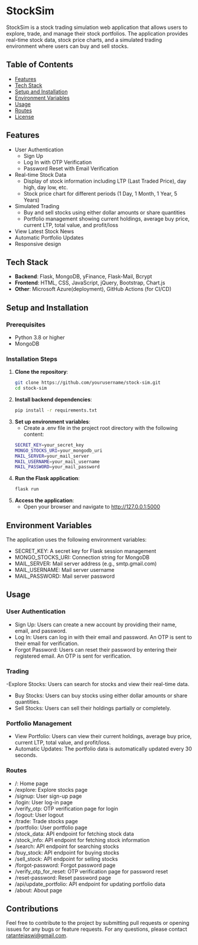 # StockSim

StockSim is a stock trading simulation web application that allows users to explore, trade, and manage their stock portfolios. The application provides real-time stock data, stock price charts, and a simulated trading environment where users can buy and sell stocks.

## Table of Contents
- [Features](#features)
- [Tech Stack](#tech-stack)
- [Setup and Installation](#setup-and-installation)
- [Environment Variables](#environment-variables)
- [Usage](#usage)
- [Routes](#routes)
- [License](#license)

## Features
- User Authentication
  - Sign Up
  - Log In with OTP Verification
  - Password Reset with Email Verification
- Real-time Stock Data
  - Display of stock information including LTP (Last Traded Price), day high, day low, etc.
  - Stock price chart for different periods (1 Day, 1 Month, 1 Year, 5 Years)
- Simulated Trading
  - Buy and sell stocks using either dollar amounts or share quantities
  - Portfolio management showing current holdings, average buy price, current LTP, total value, and profit/loss
- View Latest Stock News
- Automatic Portfolio Updates
- Responsive design

## Tech Stack
- **Backend**: Flask, MongoDB, yFinance, Flask-Mail, Bcrypt
- **Frontend**: HTML, CSS, JavaScript, jQuery, Bootstrap, Chart.js
- **Other**: Microsoft Azure(deployment), GitHub Actions (for CI/CD)

## Setup and Installation
### Prerequisites
- Python 3.8 or higher
- MongoDB

### Installation Steps
1. **Clone the repository**:
   ```sh
   git clone https://github.com/yourusername/stock-sim.git
   cd stock-sim
   ```
2. **Install backend dependencies**:
   ```sh
   pip install -r requirements.txt
   ```
3. **Set up environment variables**:
   - Create a .env file in the project root directory with the following content:
   ```sh
   SECRET_KEY=your_secret_key
   MONGO_STOCKS_URI=your_mongodb_uri
   MAIL_SERVER=your_mail_server
   MAIL_USERNAME=your_mail_username
   MAIL_PASSWORD=your_mail_password
   ```
4. **Run the Flask application**:
   ```sh
   flask run
   ```
5. **Access the application**:
   - Open your browser and navigate to http://127.0.0.1:5000
  
## Environment Variables
The application uses the following environment variables:

- SECRET_KEY: A secret key for Flask session management
- MONGO_STOCKS_URI: Connection string for MongoDB
- MAIL_SERVER: Mail server address (e.g., smtp.gmail.com)
- MAIL_USERNAME: Mail server username
- MAIL_PASSWORD: Mail server password

## Usage
### User Authentication
- Sign Up: Users can create a new account by providing their name, email, and password.
- Log In: Users can log in with their email and password. An OTP is sent to their email for verification.
- Forgot Password: Users can reset their password by entering their registered email. An OTP is sent for verification.
### Trading
-Explore Stocks: Users can search for stocks and view their real-time data.
- Buy Stocks: Users can buy stocks using either dollar amounts or share quantities.
- Sell Stocks: Users can sell their holdings partially or completely.
### Portfolio Management
- View Portfolio: Users can view their current holdings, average buy price, current LTP, total value, and profit/loss.
- Automatic Updates: The portfolio data is automatically updated every 30 seconds.

### Routes
- /: Home page
- /explore: Explore stocks page
- /signup: User sign-up page
- /login: User log-in page
- /verify_otp: OTP verification page for login
- /logout: User logout
- /trade: Trade stocks page
- /portfolio: User portfolio page
- /stock_data: API endpoint for fetching stock data
- /stock_info: API endpoint for fetching stock information
- /search: API endpoint for searching stocks
- /buy_stock: API endpoint for buying stocks
- /sell_stock: API endpoint for selling stocks
- /forgot-password: Forgot password page
- /verify_otp_for_reset: OTP verification page for password reset
- /reset-password: Reset password page
- /api/update_portfolio: API endpoint for updating portfolio data
- /about: About page

## Contributions
Feel free to contribute to the project by submitting pull requests or opening issues for any bugs or feature requests. For any questions, please contact ratantejaswi@gmail.com.
